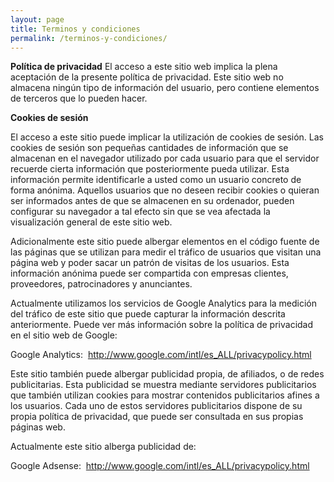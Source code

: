 ```yaml
---
layout: page
title: Terminos y condiciones
permalink: /terminos-y-condiciones/
---
```


<strong>Política de privacidad</strong>
El acceso a este sitio web implica la plena aceptación de la presente política de privacidad. Este sitio web no almacena ningún tipo de información del usuario, pero contiene elementos de terceros que lo pueden hacer.

<strong>Cookies de sesión</strong>

El acceso a este sitio puede implicar la utilización de cookies de sesión. Las cookies de sesión son pequeñas cantidades de información que se almacenan en el navegador utilizado por cada usuario para que el servidor recuerde cierta información que posteriormente pueda utilizar. Esta información permite identificarle a usted como un usuario concreto de forma anónima. Aquellos usuarios que no deseen recibir cookies o quieran ser informados antes de que se almacenen en su ordenador, pueden configurar su navegador a tal efecto sin que se vea afectada la visualización general de este sitio web.

Adicionalmente este sitio puede albergar elementos en el código fuente de las páginas que se utilizan para medir el tráfico de usuarios que visitan una página web y poder sacar un patrón de visitas de los usuarios. Esta información anónima puede ser compartida con empresas clientes, proveedores, patrocinadores y anunciantes.

Actualmente utilizamos los servicios de Google Analytics para la medición del tráfico de este sitio que puede capturar la información descrita anteriormente. Puede ver más información sobre la política de privacidad en el sitio web de Google:

Google Analytics:  <a href="http://www.google.com/intl/es_ALL/privacypolicy.html">http://www.google.com/intl/es_ALL/privacypolicy.html</a>

Este sitio también puede albergar publicidad propia, de afiliados, o de redes publicitarias. Esta publicidad se muestra mediante servidores publicitarios que también utilizan cookies para mostrar contenidos publicitarios afines a los usuarios. Cada uno de estos servidores publicitarios dispone de su propia política de privacidad, que puede ser consultada en sus propias páginas web.

Actualmente este sitio alberga publicidad de:

Google Adsense:  <a href="http://www.google.com/intl/es_ALL/privacypolicy.html">http://www.google.com/intl/es_ALL/privacypolicy.html</a>